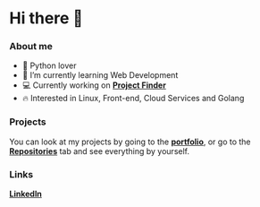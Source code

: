 # Hi there 👋

### About me

- 🐍 Python lover
- 🌱 I’m currently learning Web Development
- 💻 Currently working on [**Project Finder**](https://github.com/dieisabel/projectfinder)
- :fire: Interested in Linux, Front-end, Cloud Services and Golang

### Projects

You can look at my projects by going to the [**portfolio**](https://github.com/dieisabel/portfolio), 
or go to the [**Repositories**](https://github.com/dieisabel?tab=repositories) tab and see everything by yourself.

### Links

[**LinkedIn**](https://www.linkedin.com/in/konstkadyr/)
